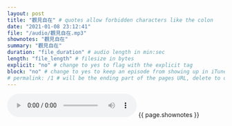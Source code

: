 ```yaml
---
layout: post
title: "觀見自在" # quotes allow forbidden characters like the colon
date: "2021-01-08 23:12:41"
file: "/audio/觀見自在.mp3"
shownotes: "觀見自在"
summary: "觀見自在"
duration: "file_duration" # audio length in min:sec
length: "file_length" # filesize in bytes
explicit: "no" # change to yes to flag with the explicit tag
block: "no" # change to yes to keep an episode from showing up in iTunes
# permalink: /1 # will be the ending part of the pages URL, delete to default to the title
---
```


<audio controls>
<source src="{{site.url}}{{site.baseurl}}{{ page.file }}" type="audio/x-mp3">
Your browser does not support the audio element.
</audio>
{{ page.shownotes }}
